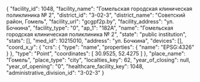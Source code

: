 {
    "facility_id": 1048,
    "facility_name": "Гомельская городская клиническая поликлиника № 2",
    "district_id": "3-02-3",
    "district_name": "Советский район, Гомель",
    "facility_url": "gcgpf2p.by",
    "facility_address": "ул. Бочкина",
    "facility_type": "0",
    "ap_1": "182А",
    "name": "Гомельская городская клиническая поликлиника № 2",
    "state": "public institution",
    "stats": [],
    "med_id": 10215010,
    "address": "ул. Бочкина",
    "devices": [],
    "coord_x_y": {
        "crs": {
            "type": "name",
            "properties": {
                "name": "EPSG:4326"
            }
        },
        "type": "Point",
        "coordinates": [
            30.9525,
            52.4275
        ]
    },
    "place_name": "Гомель",
    "place_type": "city",
    "localties_key": 62,
    "year_of_closing": null,
    "year_of_opening": "0",
    "healthcare_facility_key": 1048,
    "administrative_division_id": "3-02-3"
}
